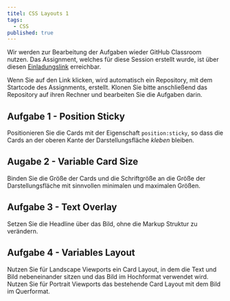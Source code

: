 ```yaml
---
titel: CSS Layouts 1
tags: 
  - CSS
published: true
---
```



Wir werden zur Bearbeitung der Aufgaben wieder GitHub Classroom nutzen. Das Assignment, welches für diese Session erstellt wurde, ist über diesen [Einladungslink](https://classroom.github.com/a/HhhEDPth) erreichbar.

Wenn Sie auf den Link klicken, wird automatisch ein Repository, mit dem Startcode des Assignments, erstellt. Klonen Sie bitte anschließend das Repository auf ihren Rechner und bearbeiten Sie die Aufgaben darin.

## Aufgabe 1 - Position Sticky
Positionieren Sie die Cards mit der Eigenschaft `position:sticky`, so dass die Cards an der oberen Kante der Darstellungsfläche *kleben* bleiben.

## Augabe 2 - Variable Card Size
Binden Sie die Größe der Cards und die Schriftgröße an die Größe der Darstellungsfläche mit sinnvollen minimalen und maximalen Größen.

## Aufgabe 3 - Text Overlay
Setzen Sie die Headline über das Bild, ohne die Markup Struktur zu verändern.

## Aufgabe 4 - Variables Layout
Nutzen Sie für Landscape Viewports ein Card Layout, in dem die Text und Bild nebeneinander sitzen und das Bild im Hochformat verwendet wird. Nutzen Sie für Portrait Viewports das bestehende Card Layout mit dem Bild im Querformat.
